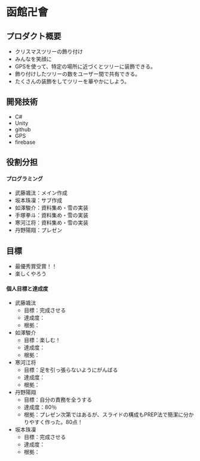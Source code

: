 # 函館卍會

## プロダクト概要
 - クリスマスツリーの飾り付け
 - みんなを笑顔に
 - GPSを使って、特定の場所に近づくとツリーに装飾できる。
 - 飾り付けしたツリーの数をユーザー間で共有できる。
 - たくさんの装飾をしてツリーを華やかにしよう。

## 開発技術
 - C#
 - Unity
 - github
 - GPS
 - firebase

## 役割分担
#### プログラミング
 - 武藤颯汰：メイン作成
 - 坂本珠凜：サブ作成
 - 如澤駿介：資料集め・雪の実装
 - 手塚拳斗：資料集め・雪の実装
 - 寒河江将：資料集め・雪の実装
 - 丹野陽翔：プレゼン

## 目標
 - 最優秀賞受賞！！
 - 楽しくやろう

#### 個人目標と達成度
 - 武藤颯汰
     - 目標：完成させる
     - 達成度：
     - 根拠：
 - 如澤駿介
     - 目標：楽しむ！
     - 達成度：
     - 根拠：
 - 寒河江将
     - 目標：足を引っ張らないようにがんばる
     - 達成度：
     - 根拠：
 - 丹野陽翔
     - 目標：自分の責務を全うする
     - 達成度：80％
     - 根拠：プレゼン次第ではあるが、スライドの構成もPREP法で簡潔に分かりやすく作った。80点！
 - 坂本珠凜
     - 目標：完成させる
     - 達成度：
     - 根拠：
